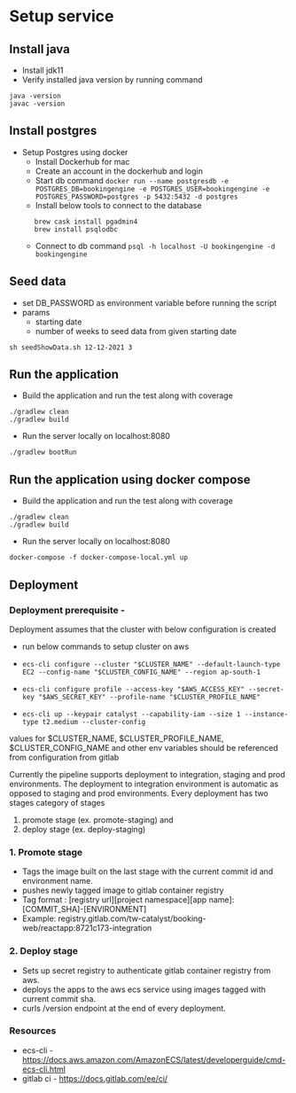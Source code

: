 # Setup service

## Install java
- Install jdk11
- Verify installed java version by running command
```shell script
java -version
javac -version
```

## Install postgres
- Setup Postgres using docker
    - Install Dockerhub for mac
    - Create an account in the dockerhub and login
    - Start db command
    `docker run --name postgresdb -e POSTGRES_DB=bookingengine -e POSTGRES_USER=bookingengine -e POSTGRES_PASSWORD=postgres -p 5432:5432 -d postgres`
    - Install below tools to connect to the database
    ```
       brew cask install pgadmin4   
       brew install psqlodbc
    ```
    - Connect to db command
    `psql -h localhost -U bookingengine -d bookingengine` 

## Seed data
- set DB_PASSWORD as environment variable before running the script
- params
    - starting date
    - number of weeks to seed data from given starting date

`sh seedShowData.sh 12-12-2021 3`

## Run the application
- Build the application and run the test along with coverage
```shell script
./gradlew clean
./gradlew build
```
- Run the server locally on localhost:8080
```shell script
./gradlew bootRun
```

## Run the application using docker compose
- Build the application and run the test along with coverage
```shell script
./gradlew clean
./gradlew build
```
- Run the server locally on localhost:8080
```shell script
docker-compose -f docker-compose-local.yml up 
```

## Deployment
###  Deployment prerequisite -
Deployment assumes that the cluster with  below configuration is created
- run below commands to setup cluster on aws

- `ecs-cli configure --cluster "$CLUSTER_NAME" --default-launch-type EC2 --config-name "$CLUSTER_CONFIG_NAME" --region ap-south-1`
- `ecs-cli configure profile --access-key "$AWS_ACCESS_KEY" --secret-key "$AWS_SECRET_KEY" --profile-name "$CLUSTER_PROFILE_NAME"`
- `ecs-cli up --keypair catalyst --capability-iam --size 1 --instance-type t2.medium --cluster-config` 

values for $CLUSTER_NAME, $CLUSTER_PROFILE_NAME, $CLUSTER_CONFIG_NAME and other  env  variables should be referenced from configuration from gitlab

Currently the pipeline supports deployment to integration, staging and prod environments.
The deployment to integration environment is automatic as opposed to staging and prod environments. 
Every deployment has two stages category of stages 
1. promote stage (ex. promote-staging)  and 
2. deploy stage (ex. deploy-staging)

### 1. Promote stage 
- Tags the image built on the last stage with the current commit id and environment name. 
- pushes newly tagged image to gitlab container registry
- Tag format : [registry url][project namespace][app name]:[COMMIT_SHA]-[ENVIRONMENT]
- Example: registry.gitlab.com/tw-catalyst/booking-web/reactapp:8721c173-integration

### 2. Deploy stage
- Sets up secret registry to authenticate gitlab container registry from aws.  
- deploys the apps to the aws ecs service using images tagged with current commit sha.
- curls /version endpoint at the end of every deployment. 

### Resources
- ecs-cli - https://docs.aws.amazon.com/AmazonECS/latest/developerguide/cmd-ecs-cli.html
- gitlab ci - https://docs.gitlab.com/ee/ci/
